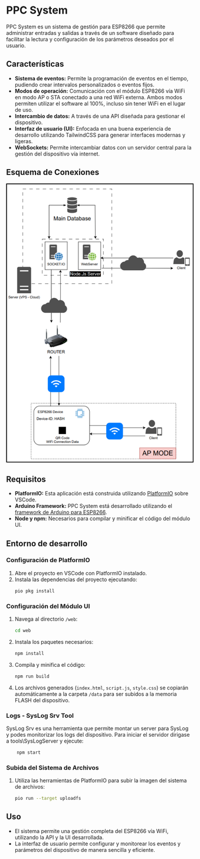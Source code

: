 # PPC System

PPC System es un sistema de gestión para ESP8266 que permite administrar entradas y salidas a través de un software diseñado para facilitar la lectura y configuración de los parámetros deseados por el usuario.

## Características

- **Sistema de eventos:** Permite la programación de eventos en el tiempo, pudiendo crear intervalos personalizados o eventos fijos.
- **Modos de operación:** Comunicación con el módulo ESP8266 vía WiFi en modo AP o STA conectado a una red WiFi externa. Ambos modos permiten utilizar el software al 100%, incluso sin tener WiFi en el lugar de uso.
- **Intercambio de datos:** A través de una API diseñada para gestionar el dispositivo.
- **Interfaz de usuario (UI):** Enfocada en una buena experiencia de desarrollo utilizando TailwindCSS para generar interfaces modernas y ligeras.
- **WebSockets:** Permite intercambiar datos con un servidor central para la gestión del dispositivo vía internet.

## Esquema de Conexiones

<p align="center">
  <img src="docs/scheme.png" alt="Esquema de Conexiones" style="border: 2px solid black;"/>
</p>

## Requisitos

- **PlatformIO:** Esta aplicación está construida utilizando [PlatformIO](https://marketplace.visualstudio.com/items?itemName=platformio.platformio-ide) sobre VSCode.
- **Arduino Framework:** PPC System está desarrollado utilizando el [framework de Arduino para ESP8266](https://github.com/esp8266/Arduino).
- **Node y npm:** Necesarios para compilar y minificar el código del módulo UI.

## Entorno de desarrollo

### Configuración de PlatformIO

1. Abre el proyecto en VSCode con PlatformIO instalado.
2. Instala las dependencias del proyecto ejecutando:
    ```bash
    pio pkg install
    ```

### Configuración del Módulo UI

1. Navega al directorio `/web`:
    ```bash
    cd web
    ```
2. Instala los paquetes necesarios:
    ```bash
    npm install
    ```
3. Compila y minifica el código:
    ```bash
    npm run build
    ```
4. Los archivos generados (`index.html`, `script.js`, `style.css`) se copiarán automáticamente a la carpeta `/data` para ser subidos a la memoria FLASH del dispositivo.

### Logs - SysLog Srv Tool
SysLog Srv es una herramienta que permite montar un server para SysLog y podes monitorizar los logs del dispositivo.
Para iniciar el servidor dirigase a tools\SysLogServer y ejecute:
```bash
    npm start
```

### Subida del Sistema de Archivos

1. Utiliza las herramientas de PlatformIO para subir la imagen del sistema de archivos:
    ```bash
    pio run --target uploadfs
    ```

## Uso

- El sistema permite una gestión completa del ESP8266 vía WiFi, utilizando la API y la UI desarrollada.
- La interfaz de usuario permite configurar y monitorear los eventos y parámetros del dispositivo de manera sencilla y eficiente.
